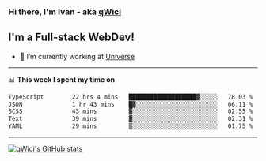 ### Hi there, I'm Ivan - aka [qWici][website]

## I'm a Full-stack WebDev!
- 🔭 I’m currently working at [Universe][universe]

---

📊 **This week I spent my time on**
<!--START_SECTION:waka-->

```txt
TypeScript        22 hrs 4 mins   ███████████████████▓░░░░░   78.03 %
JSON              1 hr 43 mins    █▓░░░░░░░░░░░░░░░░░░░░░░░   06.11 %
SCSS              43 mins         ▓░░░░░░░░░░░░░░░░░░░░░░░░   02.55 %
Text              39 mins         ▓░░░░░░░░░░░░░░░░░░░░░░░░   02.31 %
YAML              29 mins         ▒░░░░░░░░░░░░░░░░░░░░░░░░   01.75 %
```

<!--END_SECTION:waka-->

---

[![qWici's GitHub stats](https://github-readme-stats.vercel.app/api?username=qWici)](https://github.com/qWici/github-readme-stats)

[website]: https://devkucher.com
[twitter]: https://twitter.com/KucherDev
[linkedin]: https://www.linkedin.com/in/ivankucher
[universe]: https://universeapps.limited
